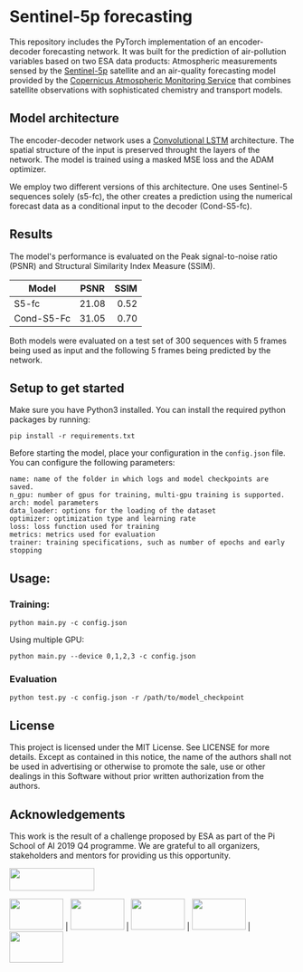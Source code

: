 # Sentinel-5p forecasting

This repository includes the PyTorch implementation of an encoder-decoder forecasting network. It was built for the prediction of air-pollution variables based on two ESA data products: 
Atmospheric measurements sensed by the [Sentinel-5p](https://sentinel.esa.int/web/sentinel/missions/sentinel-5p) satellite and an air-quality forecasting model provided by the [Copernicus Atmospheric Monitoring Service](https://atmosphere.copernicus.eu/data) that combines satellite observations with sophisticated chemistry and transport models.
<!--- 
## Introduction

The Copernicus program is a European program for Earth Observation and monitoring. The Sentinel mission from the European Space Agency is part of this initiative, it consists of six missions of different satellite sensors for multiple applications as land management, maritime surveillance, atmosphere monitoring… 

Air pollution is known as one of the biggest risks for the environment and human health, due to it consequences the need to monitor it is growing.

Moreover the context of big data in earth observation and the constant development of accurate methods in Artificial Intelligence is creating new opportunity for remote sensing community. By applying deep learning methods on satellite imagery, it produce better data and better analysis.

## Problem statement

In atmospheric pollution, a numerical model produced by the Copernicus Atmosphere Monitoring Service (CAMS) is commonly used. The data produced is a combination of ground measurement and satellite data to monitor the concentration of gases in the total column of the atmosphere. This data is at a global scale with a 40km spatial resolution and an hourly temporal resolution. Moreover the numerical model is providing 5 days of forecasting of the pollution variables.
Due to the resolution of satellite data, the interest in it is growing up. Sentinel-5p is one of this satellite, launched in 2017 by the European Space Agency. It performs measurements every day all around the world for mapping the pollution gases in the atmosphere with a spatial resolution of 5 km.

## Solution

In this project to provide better information in air pollution monitoring, based on the data available for forecasting of pollution variable, we decided to produce a better resolution data for this purpose. Based on deep learning techniques, the Convolution Neural Network (CNN) learnt from temporal sequences to detect the evolution of Sentinel-5p images through time. By considering the last available image, the model is able to provide five days of forecasting of Sentinel-5p for NO2 concentration in the atmosphere.

<img src="https://github.com/MaxHouel/First/blob/master/random/prediction_solution.PNG?raw=true" width="1000" height="150">
-->
## Model architecture

The encoder-decoder network uses a [Convolutional LSTM](https://arxiv.org/abs/1506.04214) architecture. The spatial structure of the input is preserved throught the layers of the network. 
The model is trained using a masked MSE loss and the ADAM optimizer.

We employ two different versions of this architecture. One uses Sentinel-5 sequences solely (s5-fc), the other creates a prediction using the numerical forecast data as a conditional input to the decoder (Cond-S5-fc).


## Results

The model's performance is evaluated on the Peak signal-to-noise ratio (PSNR) and Structural Similarity Index Measure (SSIM).

| Model     | PSNR   | SSIM   |
|-----------|:------:|-------:|
| S5-fc     | 21.08  | 0.52   |
|Cond-S5-Fc | 31.05  | 0.70   |

Both models were evaluated on a test set of 300 sequences with 5 frames being used as input and the following 5 frames being predicted by the network. 

## Setup to get started
Make sure you have Python3 installed.
 You can install the required python packages by running:
```console
pip install -r requirements.txt
```

Before starting the model, place your configuration in the `config.json` file.
You can configure the following parameters:
```
name: name of the folder in which logs and model checkpoints are saved.
n_gpu: number of gpus for training, multi-gpu training is supported.
arch: model parameters
data_loader: options for the loading of the dataset
optimizer: optimization type and learning rate
loss: loss function used for training
metrics: metrics used for evaluation
trainer: training specifications, such as number of epochs and early stopping 
```

## Usage:

### Training:
```console
python main.py -c config.json
```

Using multiple GPU:
```console
python main.py --device 0,1,2,3 -c config.json
```

### Evaluation
```console
python test.py -c config.json -r /path/to/model_checkpoint
```

## License

This project is licensed under the MIT License. See LICENSE for more details.
Except as contained in this notice, the name of the authors shall not be used in advertising or otherwise to promote the sale, use or other dealings in this Software without prior written authorization from the authors.

## Acknowledgements

This work is the result of a challenge proposed by ESA as part of the Pi School of AI 2019 Q4 programme.
We are grateful to all organizers, stakeholders and mentors for providing us this opportunity.



<img src="https://encrypted-tbn0.gstatic.com/images?q=tbn:ANd9GcQ6ELxXcZzhZlcyKtNAYf4woGljLbxPKHRJUyTbM_bVlPrWQ_9b&s" width="150" height="40">

<img src="http://www.spacetechexpo.eu/assets/files/images/news%20pages/BRE/esa_logo2.jpg" width="95" height="55"> |
<img src="http://www.meeo.it/wp/wp-content/uploads/2014/01/meeo_logo_trans.png" width="95" height="55"> | 
<img src="http://www.sistema.at/wp/wp-content/uploads/2017/10/LOGO_def_sistema.png" width="95" height="55"> | 
<img src="https://c.cs85.content.force.com/servlet/servlet.ImageServer?id=0156E000000Kg6fQAC&oid=00D6E000000DZCb" width="95" height="55"> | 
<img src="http://www.spaceexe.com/wp-content/uploads/2019/09/UrbyetOrbit_space.png" width="95" height="55">


